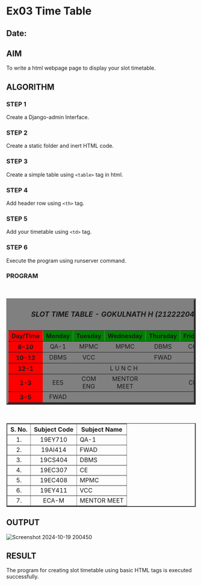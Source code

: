 # Ex03 Time Table
## Date:

## AIM
To write a html webpage page to display your slot timetable.

## ALGORITHM
### STEP 1
Create a Django-admin Interface.

### STEP 2
Create a static folder and inert HTML code.

### STEP 3
Create a simple table using ```<table>``` tag in html.

### STEP 4
Add header row using ```<th>``` tag.

### STEP 5
Add your timetable using ```<td>``` tag.

### STEP 6
Execute the program using runserver command.

### PROGRAM



<html lang="en">

<body>

<br>
<table align="center" width="750" cellspacing="2" cellpadding="4" border="5" bgcolor="grey">
<caption><i><b><h3>SLOT TIME TABLE - GOKULNATH H (212222040045)</h3><b></i></caption>
<tr align="center">
<th bgcolor="red">Day/Time</th>
<th bgcolor="green">Monday</th>
<th bgcolor="green">Tuesday</th>
<th bgcolor="green">Wednesday</th>
<th bgcolor="green">Thursday</th>
<th bgcolor="green">Friday</th>
<th bgcolor="green">Saturday</th>
</tr>

<tr align="center">
<th bgcolor="red">8-10</th>
<td>QA-1</td>
<td>MPMC</td>
<td>MPMC</td>
<td>DBMS</td>
<td>CC</td>
<td>FWAD</td>
</tr>

<tr align="center">
<th bgcolor="red">10-12</th>
<td>DBMS</td>
<td>VCC</td>
<td></td>
<td>FWAD</td>
<td></td>
<td></td>
</tr>

<tr>
<th bgcolor="red">12-1</th>
<td colspan="5" align="center">L U N C H</td>
</tr>

<tr align="center">
<th bgcolor="red">1-3</th>
<td colspan="1">EES</td>
<td>COM ENG</td>
<td>MENTOR MEET</td>
<td></td>
<td>CE</td>
<td></td>
</tr>

<tr align="center">
<th bgcolor="red">3-5</th>
<td colspan="1">FWAD</td>
<td></td>
<td></td>
<td></td>
<td></td>
<td>MPMC</td>
</tr>

</table>
<br>
<table align="center" width="750" cellspacing="2" cellpadding="4" border="2">
<tr align="center">
<th>S. No.</th>
<th>Subject Code</th>
<th>Subject Name</th>
</tr>

<tr>
<td align="center">1.</td>
<td align="center">19EY710</td>
<td>QA-1</td>
</tr>

<tr>
<td align="center">2.</td>
<td align="center">19AI414</td>
<td>FWAD</td>
</tr>

<tr>
<td align="center">3.</td>
<td align="center">19CS404</td>
<td>DBMS</td>
</tr>

<tr>
<td align="center">4.</td>
<td align="center">19EC307</td>
<td>CE</td>
</tr>

<tr>
<td align="center">5.</td>
<td align="center">19EC408</td>
<td>MPMC</td>
</tr>

<tr>
<td align="center">6.</td>
<td align="center">19EY411</td>
<td>VCC</td>
</tr>

<tr>
<td align="center">7.</td>
<td align="center">ECA-M</td>
<td>MENTOR MEET</td>
</table>
</body>
</html>

## OUTPUT
![Screenshot 2024-10-19 200450](https://github.com/user-attachments/assets/00a7be04-0524-4882-a8e2-16573a8ae95d)


## RESULT
The program for creating slot timetable using basic HTML tags is executed successfully.
